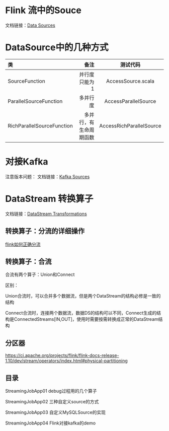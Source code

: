 # Flink 流中的Souce
文档链接：[Data Sources](https://ci.apache.org/projects/flink/flink-docs-release-1.10/dev/datastream_api.html#data-sources)

# DataSource中的几种方式
| 类                         | 备注                     | 测试代码                  |
| :-----                     | ----:                    | :----:                    |
| SourceFunction             | 并行度只能为1            | AccessSource.scala        |
| ParallelSourceFunction     | 多并行度                 | AccessParallelSource      |
| RichParallelSourceFunction | 多并行，有生命周期函数   | AccessRichParallelSource  |

# 对接Kafka

注意版本问题：
文档链接：[Kafka Sources](https://ci.apache.org/projects/flink/flink-docs-release-1.10/dev/connectors/kafka.html#apache-kafka-connector)

# DataStream 转换算子
文档链接：[DataStream Transformations](https://ci.apache.org/projects/flink/flink-docs-release-1.10/dev/stream/operators/index.html#datastream-transformations)

## 转换算子：分流的详细操作
[flink如何正确分流](https://www.jianshu.com/p/274d0b78d378)

## 转换算子：合流
合流有两个算子：Union和Connect

区别：

Union合流时，可以合并多个数据流，但是两个DataStream的结构必修是一致的结构

Connect合流时，连接两个数据流，数据DS的结构可以不同，Connect生成的结构是ConnectedStreams[IN,OUT]，使用时需要按需转换成正常的DataStream结构

## 分区器
https://ci.apache.org/projects/flink/flink-docs-release-1.10/dev/stream/operators/index.html#physical-partitioning


## 目录
StreamingJobApp01 debug过程用的几个算子

StreamingJobApp02 三种自定义source的方式

StreamingJobApp03 自定义MySQLSource的实现

StreamingJobApp04 Flink对接kafka的demo